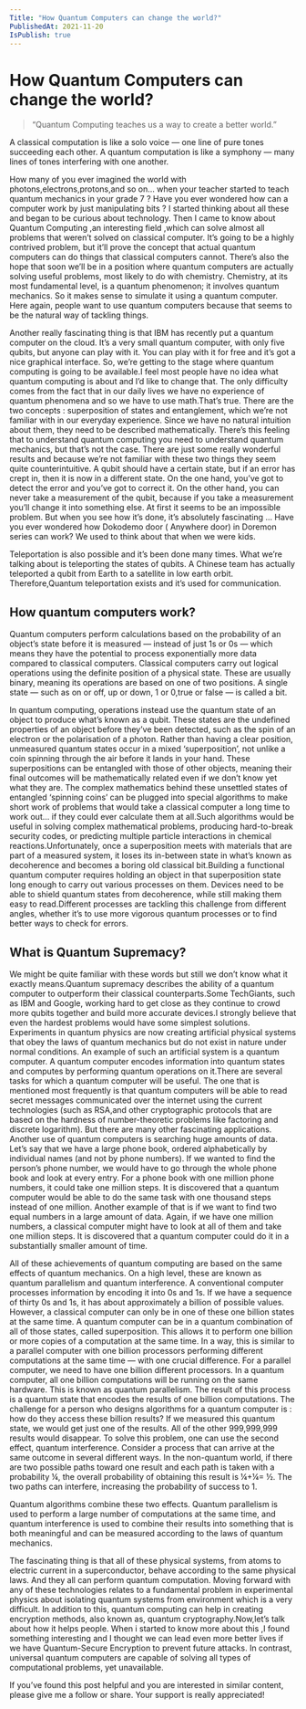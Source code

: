```yaml
---
Title: "How Quantum Computers can change the world?"
PublishedAt: 2021-11-20
IsPublish: true
---
```


# How Quantum Computers can change the world?

> “Quantum Computing teaches us a way to create a better world.”

A classical computation is like a solo voice — one line of pure tones succeeding each other. A quantum computation is like a symphony — many lines of tones interfering with one another.

How many of you ever imagined the world with photons,electrons,protons,and so on… when your teacher started to teach quantum mechanics in your grade 7 ? Have you ever wondered how can a computer work by just manipulating bits ? I started thinking about all these and began to be curious about technology. Then I came to know about Quantum Computing ,an interesting field ,which can solve almost all problems that weren’t solved on classical computer. It’s going to be a highly contrived problem, but it’ll prove the concept that actual quantum computers can do things that classical computers cannot. There’s also the hope that soon we’ll be in a position where quantum computers are actually solving useful problems, most likely to do with chemistry. Chemistry, at its most fundamental level, is a quantum phenomenon; it involves quantum mechanics. So it makes sense to simulate it using a quantum computer. Here again, people want to use quantum computers because that seems to be the natural way of tackling things.


Another really fascinating thing is that IBM has recently put a quantum computer on the cloud. It’s a very small quantum computer, with only five qubits, but anyone can play with it. You can play with it for free and it’s got a nice graphical interface. So, we’re getting to the stage where quantum computing is going to be available.I feel most people have no idea what quantum computing is about and I’d like to change that. The only difficulty comes from the fact that in our daily lives we have no experience of quantum phenomena and so we have to use math.That’s true. There are the two concepts : superposition of states and entanglement, which we’re not familiar with in our everyday experience. Since we have no natural intuition about them, they need to be described mathematically. There’s this feeling that to understand quantum computing you need to understand quantum mechanics, but that’s not the case. There are just some really wonderful results and because we’re not familiar with these two things they seem quite counterintuitive. A qubit should have a certain state, but if an error has crept in, then it is now in a different state. On the one hand, you’ve got to detect the error and you’ve got to correct it. On the other hand, you can never take a measurement of the qubit, because if you take a measurement you’ll change it into something else. At first it seems to be an impossible problem. But when you see how it’s done, it’s absolutely fascinating …
Have you ever wondered how Dokodemo door ( Anywhere door) in Doremon series can work? We used to think about that when we were kids.


Teleportation is also possible and it’s been done many times. What we’re talking about is teleporting the states of qubits. A Chinese team has actually teleported a qubit from Earth to a satellite in low earth orbit. Therefore,Quantum teleportation exists and it’s used for communication.

## How quantum computers work?

Quantum computers perform calculations based on the probability of an object’s state before it is measured — instead of just 1s or 0s — which means they have the potential to process exponentially more data compared to classical computers. Classical computers carry out logical operations using the definite position of a physical state. These are usually binary, meaning its operations are based on one of two positions. A single state — such as on or off, up or down, 1 or 0,true or false — is called a bit.


In quantum computing, operations instead use the quantum state of an object to produce what’s known as a qubit. These states are the undefined properties of an object before they’ve been detected, such as the spin of an electron or the polarisation of a photon. Rather than having a clear position, unmeasured quantum states occur in a mixed ‘superposition’, not unlike a coin spinning through the air before it lands in your hand. These superpositions can be entangled with those of other objects, meaning their final outcomes will be mathematically related even if we don’t know yet what they are. The complex mathematics behind these unsettled states of entangled ‘spinning coins’ can be plugged into special algorithms to make short work of problems that would take a classical computer a long time to work out… if they could ever calculate them at all.Such algorithms would be useful in solving complex mathematical problems, producing hard-to-break security codes, or predicting multiple particle interactions in chemical reactions.Unfortunately, once a superposition meets with materials that are part of a measured system, it loses its in-between state in what’s known as decoherence and becomes a boring old classical bit.Building a functional quantum computer requires holding an object in that superposition state long enough to carry out various processes on them. Devices need to be able to shield quantum states from decoherence, while still making them easy to read.Different processes are tackling this challenge from different angles, whether it’s to use more vigorous quantum processes or to find better ways to check for errors.

## What is Quantum Supremacy?

We might be quite familiar with these words but still we don’t know what it exactly means.Quantum supremacy describes the ability of a quantum computer to outperform their classical counterparts.Some TechGiants, such as IBM and Google, working hard to get close as they continue to crowd more qubits together and build more accurate devices.I strongly believe that even the hardest problems would have some simplest solutions. Experiments in quantum physics are now creating artificial physical systems that obey the laws of quantum mechanics but do not exist in nature under normal conditions. An example of such an artificial system is a quantum computer. A quantum computer encodes information into quantum states and computes by performing quantum operations on it.There are several tasks for which a quantum computer will be useful. The one that is mentioned most frequently is that quantum computers will be able to read secret messages communicated over the internet using the current technologies (such as RSA,and other cryptographic protocols that are based on the hardness of number-theoretic problems like factoring and discrete logarithm). But there are many other fascinating applications.
Another use of quantum computers is searching huge amounts of data. Let’s say that we have a large phone book, ordered alphabetically by individual names (and not by phone numbers). If we wanted to find the person’s phone number, we would have to go through the whole phone book and look at every entry. For a phone book with one million phone numbers, it could take one million steps. It is discovered that a quantum computer would be able to do the same task with one thousand steps instead of one million.
Another example of that is if we want to find two equal numbers in a large amount of data. Again, if we have one million numbers, a classical computer might have to look at all of them and take one million steps. It is discovered that a quantum computer could do it in a substantially smaller amount of time.


All of these achievements of quantum computing are based on the same effects of quantum mechanics. On a high level, these are known as quantum parallelism and quantum interference.
A conventional computer processes information by encoding it into 0s and 1s. If we have a sequence of thirty 0s and 1s, it has about approximately a billion of possible values. However, a classical computer can only be in one of these one billion states at the same time. A quantum computer can be in a quantum combination of all of those states, called superposition. This allows it to perform one billion or more copies of a computation at the same time. In a way, this is similar to a parallel computer with one billion processors performing different computations at the same time — with one crucial difference. For a parallel computer, we need to have one billion different processors. In a quantum computer, all one billion computations will be running on the same hardware. This is known as quantum parallelism. The result of this process is a quantum state that encodes the results of one billion computations. The challenge for a person who designs algorithms for a quantum computer is : how do they access these billion results? If we measured this quantum state, we would get just one of the results. All of the other 999,999,999 results would disappear. To solve this problem, one can use the second effect, quantum interference. Consider a process that can arrive at the same outcome in several different ways. In the non-quantum world, if there are two possible paths toward one result and each path is taken with a probability ¼, the overall probability of obtaining this result is ¼+¼= ½. The two paths can interfere, increasing the probability of success to 1.

Quantum algorithms combine these two effects. Quantum parallelism is used to perform a large number of computations at the same time, and quantum interference is used to combine their results into something that is both meaningful and can be measured according to the laws of quantum mechanics.

The fascinating thing is that all of these physical systems, from atoms to electric current in a superconductor, behave according to the same physical laws. And they all can perform quantum computation. Moving forward with any of these technologies relates to a fundamental problem in experimental physics about isolating quantum systems from environment which is a very difficult.
In addition to this, quantum computing can help in creating encryption methods, also known as, quantum cryptography.Now,let’s talk about how it helps people. When i started to know more about this ,I found something interesting and I thought we can lead even more better lives if we have Quantum-Secure Encryption to prevent future attacks. In contrast, universal quantum computers are capable of solving all types of computational problems, yet unavailable.


If you’ve found this post helpful and you are interested in similar content, please give me a follow or share. Your support is really appreciated!
